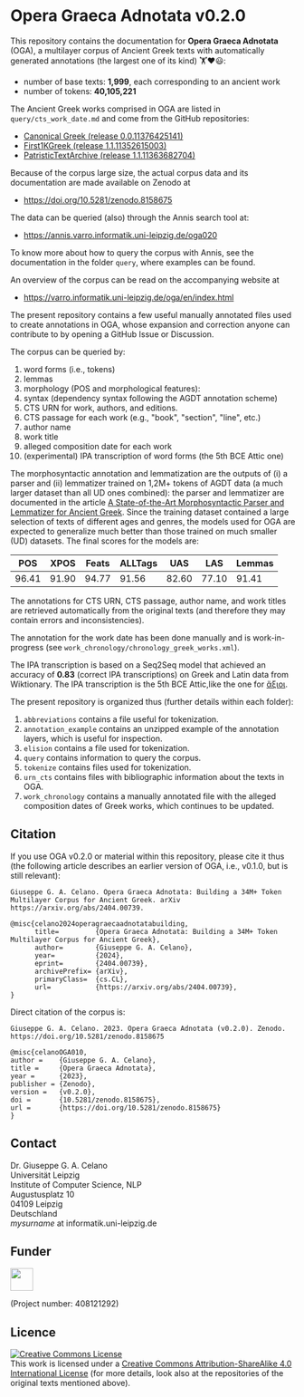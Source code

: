 # Opera Graeca Adnotata v0.2.0

This repository contains the documentation for
**Opera Graeca Adnotata** (OGA), a multilayer corpus
of Ancient Greek texts with automatically generated annotations
(the largest one of its kind) 🏋️❤️😃:

* number of base texts: **1,999**, each corresponding to an ancient work
* number of tokens: **40,105,221**

The Ancient Greek works comprised in OGA are listed in
`query/cts_work_date.md` and come from the GitHub repositories:

* [Canonical Greek (release 0.0.11376425141)](https://github.com/PerseusDL/canonical-greekLit/releases/tag/0.0.11376425141)
* [First1KGreek (release 1.1.11352615003)](https://github.com/OpenGreekAndLatin/First1KGreek/releases/tag/1.1.11352615003)
* [PatristicTextArchive (release 1.1.11363682704)](https://github.com/PatristicTextArchive/pta_data/releases/tag/1.1.11363682704)

Because of the corpus large size,
the actual corpus data and its documentation
are made available on Zenodo at

* https://doi.org/10.5281/zenodo.8158675

The data can be queried (also) through the Annis search tool at:

* https://annis.varro.informatik.uni-leipzig.de/oga020

To know more about how to query the corpus with Annis,
see the documentation in the folder `query`, where examples can be
found.

An overview of the corpus can be read on the accompanying website at

* https://varro.informatik.uni-leipzig.de/oga/en/index.html

The present repository contains a few
useful manually annotated files used to create annotations in OGA,
whose expansion and correction anyone can contribute to by opening
a GitHub Issue or Discussion. 

The corpus can be queried by:

1. word forms (i.e., tokens)
2. lemmas
3. morphology (POS and morphological features):
4. syntax (dependency syntax following the AGDT annotation scheme)
5. CTS URN for work, authors, and editions.
6. CTS passage for each work (e.g., "book", "section", "line", etc.) 
6. author name
7. work title
8. alleged composition date for each work
9. (experimental) IPA transcription of word forms (the 5th BCE Attic one)

The morphosyntactic annotation and lemmatization are the outputs of
(i) a parser and (ii) lemmatizer trained on 1,2M+ tokens of AGDT data 
(a much larger dataset than all UD ones combined): the
parser and lemmatizer are documented in the article 
[A State-of-the-Art Morphosyntactic Parser and Lemmatizer for Ancient Greek](https://arxiv.org/abs/2410.12055). Since the training dataset contained 
a large selection of texts of different ages and genres, 
the models used for OGA are expected to generalize much
better than those trained on much smaller (UD) datasets. 
The final scores for the models are:

|POS|XPOS|Feats|ALLTags|UAS|LAS|Lemmas|
|-----|-----|----|----|----|----|----|
|96.41|91.90|94.77|91.56|82.60|77.10|91.41|

The annotations for CTS URN, CTS passage, author name, and work titles are
retrieved automatically from the original texts (and therefore they may
contain errors and inconsistencies).

The annotation for the work date has been done manually and is work-in-progress 
(see `work_chronology/chronology_greek_works.xml`).

The IPA transcription is based on a Seq2Seq model that achieved an accuracy
of **0.83** (correct IPA transcriptions) on Greek and Latin data 
from Wiktionary. The IPA transcription is the 5th BCE Attic,like the one 
for [ἄξιοι](https://en.wiktionary.org/wiki/%E1%BC%84%CE%BE%CE%B9%CE%BF%CE%B9#Ancient_Greek).

The present repository is organized thus (further details within each folder):
1. `abbreviations` contains a file useful for tokenization.
2. `annotation_example` contains an unzipped example of the
annotation layers, which is useful for inspection.
3. `elision` contains a file used for tokenization.
4. `query` contains information to query the corpus.
5. `tokenize` contains files used for tokenization.
6. `urn_cts` contains files with bibliographic information
about the texts in OGA.
7. `work_chronology` contains a manually annotated file with 
the alleged composition dates of Greek works, which continues to be updated.

## Citation

If you use OGA v0.2.0 or material within this repository, please cite it thus
(the following article describes an earlier version of OGA, i.e., v0.1.0, but
is still relevant):

```
Giuseppe G. A. Celano. Opera Graeca Adnotata: Building a 34M+ Token Multilayer Corpus for Ancient Greek. arXiv https://arxiv.org/abs/2404.00739.
```

```
@misc{celano2024operagraecaadnotatabuilding,
      title=         {Opera Graeca Adnotata: Building a 34M+ Token Multilayer Corpus for Ancient Greek}, 
      author=        {Giuseppe G. A. Celano},
      year=          {2024},
      eprint=        {2404.00739},
      archivePrefix= {arXiv},
      primaryClass=  {cs.CL},
      url=           {https://arxiv.org/abs/2404.00739}, 
}
```
Direct citation of the corpus is: 

```
Giuseppe G. A. Celano. 2023. Opera Graeca Adnotata (v0.2.0). Zenodo.
https://doi.org/10.5281/zenodo.8158675
```
```
@misc{celanoOGA010,
author =    {Giuseppe G. A. Celano},
title =     {Opera Graeca Adnotata},
year =      {2023},
publisher = {Zenodo},
version =   {v0.2.0},
doi =       {10.5281/zenodo.8158675},
url =       {https://doi.org/10.5281/zenodo.8158675}
}
```
## Contact
Dr. Giuseppe G. A. Celano<br/>
Universität Leipzig<br/>
Institute of Computer Science, NLP<br/>
Augustusplatz 10<br/>
04109 Leipzig<br/>
Deutschland<br/>
*mysurname* at informatik.uni-leipzig.de<br/>

## Funder

<a href="http://www.dfg.de/index.jsp" target="_blank">
<img src="https://upload.wikimedia.org/wikipedia/commons/8/86/DFG-logo-blau.svg" 
width="" height="40" alt=""/>
</a>

(Project number: 408121292)

## Licence

<a rel="license" href="http://creativecommons.org/licenses/by-sa/4.0/">
<img alt="Creative Commons License" style="border-width:0" 
src="https://i.creativecommons.org/l/by-sa/4.0/88x31.png" /></a><br/>
This work is licensed under a <a rel="license" 
href="http://creativecommons.org/licenses/by-sa/4.0/">
Creative Commons Attribution-ShareAlike 4.0 International License</a> (for more
details, look also at the repositories of the original texts mentioned above).
